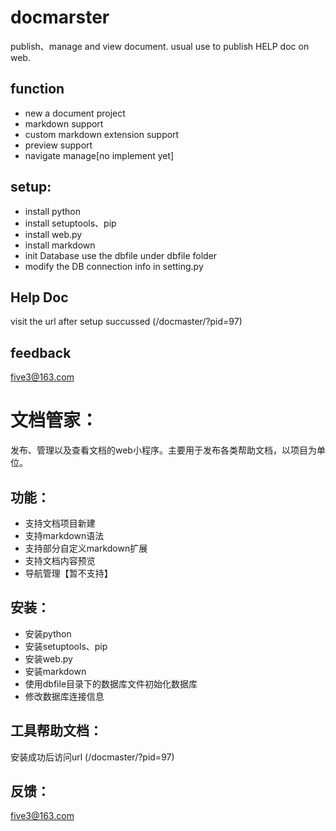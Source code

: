 docmarster
==========

publish、manage and view document. usual use to publish HELP doc on web.


function
----------
* new a document project
* markdown support
* custom markdown extension support
* preview support
* navigate manage[no implement yet]

setup:
----------
* install python
* install setuptools、pip
* install web.py
* install markdown
* init Database use the dbfile under dbfile folder
* modify the DB connection info in setting.py

Help Doc
----------
visit the url after setup succussed (/docmaster/?pid=97)

feedback
----------
five3@163.com



文档管家：
==========

发布、管理以及查看文档的web小程序。主要用于发布各类帮助文档，以项目为单位。

功能：
----------
* 支持文档项目新建
* 支持markdown语法
* 支持部分自定义markdown扩展
* 支持文档内容预览
* 导航管理【暂不支持】

安装：
-----------
* 安装python
* 安装setuptools、pip
* 安装web.py
* 安装markdown
* 使用dbfile目录下的数据库文件初始化数据库
* 修改数据库连接信息

工具帮助文档：
-----------
安装成功后访问url (/docmaster/?pid=97)

反馈：
-----------
five3@163.com
